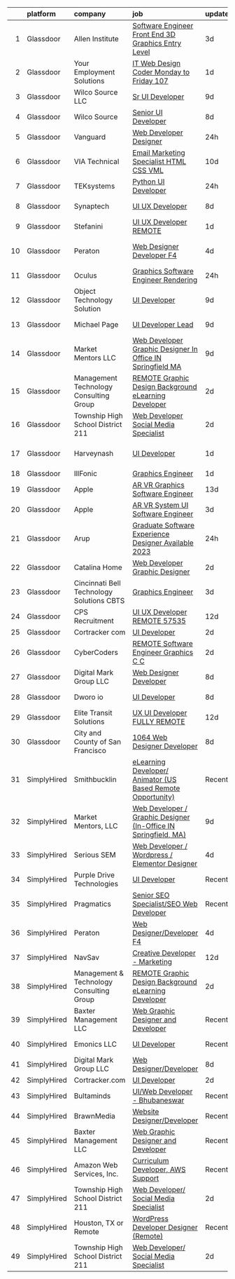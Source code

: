 

|    | platform    | company                                    | job                                                                                                                                                                                                                                                                                                                                                                                                                                                                                                                                                                                                                                                                                                                                                                                                                                                                                                                                                                                                                                                                                                                                                                                                                                                                                                                                                                                                                                                                        | update_time   | location                     |
|---:|:------------|:-------------------------------------------|:---------------------------------------------------------------------------------------------------------------------------------------------------------------------------------------------------------------------------------------------------------------------------------------------------------------------------------------------------------------------------------------------------------------------------------------------------------------------------------------------------------------------------------------------------------------------------------------------------------------------------------------------------------------------------------------------------------------------------------------------------------------------------------------------------------------------------------------------------------------------------------------------------------------------------------------------------------------------------------------------------------------------------------------------------------------------------------------------------------------------------------------------------------------------------------------------------------------------------------------------------------------------------------------------------------------------------------------------------------------------------------------------------------------------------------------------------------------------------|:--------------|:-----------------------------|
|  1 | Glassdoor   | Allen Institute                            | [Software Engineer Front End   3D Graphics  Entry Level](https://www.glassdoor.com/partner/jobListing.htm?pos=129&ao=1136043&s=58&guid=000001832b57c5aebde3f701cd1cdb39&src=GD_JOB_AD&t=SR&vt=w&ea=1&cs=1_a93e772e&cb=1662879516405&jobListingId=1008124239711&jrtk=3-0-1gcllfhemih4p801-1gcllfhf5gagr800-569bdf05e16fe674-)                                                                                                                                                                                                                                                                                                                                                                                                                                                                                                                                                                                                                                                                                                                                                                                                                                                                                                                                                                                                                                                                                                                                               | 3d            | Seattle, WA                  |
|  2 | Glassdoor   | Your Employment Solutions                  | [IT Web Design Coder   Monday to Friday   107 ](https://www.glassdoor.com/partner/jobListing.htm?pos=115&ao=1110586&s=58&guid=000001832b57c5aebde3f701cd1cdb39&src=GD_JOB_AD&t=SR&vt=w&ea=1&cs=1_edfc093c&cb=1662879516404&jobListingId=1008129832807&cpc=F41FEAB56D215062&jrtk=3-0-1gcllfhemih4p801-1gcllfhf5gagr800-2c9f59b0f4c277d0--6NYlbfkN0BoX6wpDdJTHeYlimlJm_P1-jbwQr-0B8vfz-ygzljkeGzGbXyjUuiWXLc_5d8-cOPG8TVIKlYBr_2im9kAv8sjZambDVdFbgvfgdvgEiH0xCdnpWeZdbmerImX81Q70XaQRLfItT7xnaEjZ7DjLgF7MEFN_TazJHtm_c3lM__LXVixK_R49ltfx1VHpfffsY4skHBXOM62sUhu2w6dse1bO-AaWxcyMD5V1MIeAemVlWwyJNQ_elFA5hPXXJBTgOEzpWBoEeID7ijGxj7WW03iO_xU43UudetQe9qXNFYZ450JzNmzLGZr8uC77M6ftP9ParLmUen9UL_qVZNf-l58GXLqGV20xRNU_maZLjzJ46ZxB-31MsOp9beMVk8MT6LnikeTFp-gRlsqkTZ67MVklCG4hGE0F4pd4qN5ckdNO-_28RUmgwHo-QT6tOeXASaD1bC30ACC7AfiaFsjuYH2ZM2Oz2SVQtMSP-Y_0m1V0OaJrrpY7zrPT0qB01Rtk8RDs7jUoy7C-w%3D%3D)                                                                                                                                                                                                                                                                                                                                                                                                                                                                                                                                                                       | 1d            | Lehi, UT                     |
|  3 | Glassdoor   | Wilco Source  LLC                          | [Sr UI Developer](https://www.glassdoor.com/partner/jobListing.htm?pos=123&ao=1136043&s=58&guid=000001832b57c5aebde3f701cd1cdb39&src=GD_JOB_AD&t=SR&vt=w&ea=1&cs=1_edd91c03&cb=1662879516405&jobListingId=1008110499500&jrtk=3-0-1gcllfhemih4p801-1gcllfhf5gagr800-802fa49ffd51ecc9-)                                                                                                                                                                                                                                                                                                                                                                                                                                                                                                                                                                                                                                                                                                                                                                                                                                                                                                                                                                                                                                                                                                                                                                                      | 9d            | Newark, CA                   |
|  4 | Glassdoor   | Wilco Source                               | [Senior UI Developer](https://www.glassdoor.com/partner/jobListing.htm?pos=128&ao=1136043&s=58&guid=000001832b57c5aebde3f701cd1cdb39&src=GD_JOB_AD&t=SR&vt=w&ea=1&cs=1_64a967f1&cb=1662879516405&jobListingId=1008114020566&jrtk=3-0-1gcllfhemih4p801-1gcllfhf5gagr800-c70407e1cd8c0a1b-)                                                                                                                                                                                                                                                                                                                                                                                                                                                                                                                                                                                                                                                                                                                                                                                                                                                                                                                                                                                                                                                                                                                                                                                  | 8d            | Newark, CA                   |
|  5 | Glassdoor   | Vanguard                                   | [Web Developer Designer](https://www.glassdoor.com/partner/jobListing.htm?pos=105&ao=1110586&s=58&guid=000001832b57c5aebde3f701cd1cdb39&src=GD_JOB_AD&t=SR&vt=w&cs=1_4b93df96&cb=1662879516403&jobListingId=1008130738329&cpc=E521981D00147CE2&jrtk=3-0-1gcllfhemih4p801-1gcllfhf5gagr800-8f7885d589a4cda5--6NYlbfkN0BWQs_M7ZA8XLbIFWVw-PYcVVEPryqVLyWhKaEKPskHy2YkbHyHJDwB5vIJ0eSmX6bVJVfbGcsdJGyr5o5S5OnXYXJWXZNmtBOxYNrDGEVO1O9EpaQDa3kCWxUxd1e8enNO3rCqJXVcGHaTnsCGx5vc-lflJ8tUwqdkctmWWsMYtc9tjtWiECjoCq7wVjpJfZgNeOray8GI3vEDZDnyoXvwqZEjZIrCjH35bHf2eOm1x24mTru7joK8Cukq60dfcgISaTUhrKyVp_pobb7lgqbnt8BYNmIGb2EBj8KjIiy5T1CdGOdflIbgYf47J7Pbh9_56MmnEQwK4Ax7S9PIq1Ib9KfUMyzbBMWoodX28HFaR5Wnm11AI3tcN5L3Bf-6CgtZq55wokptXsJv2KhDu5LDdqmsm9SypETGY0gGyx2WFpG3mya8Xe--whgGocBJFlYlghI5S422CH1TGXyrmIukQA8BInHUxfnuorjlDKLW2mxnj_dWzr_1d13C13eevSj1X9ZcLJeOkzybco0kStYbjYGu7O0iSA_aJgGfltadV2v7zSt9ccQZsYlH25QELeuJ888Oi7LNAudLhnxJ6eqT83TN-9_MBJx630f9T6I2M4_oUhNZhwuJKzK5J2Ol1sdaHAjs6bTj2SYREInUTmknLxr2_UySQySSwfuFrUq7cKhyrm1GZda1pSqG1-v7S4xJaKyIpOOGAA-W1o5deu_uSl1uK0Z2uc0Rbmr0e1d8VVBpe1nD80yEdfRUMpbUMvXNXWjX6_6VHmCZNJAxC_cladMQIseHyu1IAGAp_ndBzKkHaMzqRiF3qE7idWwDwde4Phkw5qW69UBn0J_g-9jKc6YatnFhJ53l7c2ZeCN8yZk0ZvJmMdTQJiryttCkyhPAMQV1JaVjpE5CyKbJN2cujGntbclhBOZ15NFAf7MDPi7wCi4ac0dZMsMulD_7TedSltBxSc8e5onJ83lgLeWLgFJULeOE03-unZnrWxdKVEg3G5trc0yRZRpB4EdMvDZTXFp5Iz0K-dQs2Ek3KHSGmA5HRqOTuwO7-CbpeUzdk_gZ0cyRC7VfqTGXffu5ZNg23Y_KQGOvQw%3D%3D)   | 24h           | Malvern, PA                  |
|  6 | Glassdoor   | VIA Technical                              | [Email Marketing Specialist  HTML  CSS  VML ](https://www.glassdoor.com/partner/jobListing.htm?pos=104&ao=1110586&s=58&guid=000001832b57c5aebde3f701cd1cdb39&src=GD_JOB_AD&t=SR&vt=w&ea=1&cs=1_753a059f&cb=1662879516403&jobListingId=1008106177694&cpc=5AD91290C07BA34D&jrtk=3-0-1gcllfhemih4p801-1gcllfhf5gagr800-a7b269db53e92351--6NYlbfkN0DiMOjtWe4T5v3kAjl8_2bayrJS56UUlntEwXslP8cANY48OY_wSkTvA2xp4BkUxfc-0SJDK8YWz_8RiUcQc6IgiXLzEtdd8hHZ9AGkF3JwasucB1Ts6R5QsAtXRi9zIUpT_HqQbx0QAi6DTNV_7ddAE4nZK7aZ6_cbJfFtruoXrhFPG3p_NjQINC6_wlzgxXI6OlfDt35BjxaBCmzLUKBl8G4_ZHsjgDIr7amqkg28MRwP7ldfnCSvhXy7EGu7Om9l88oetQqYS_UYZ0fDs2qk_QLxc4cHH6LRHj54Vy3AxUcHoIfqE0DOEben7cm5HuIdespjWfPAweMki-FDizybpNQ-rOsAvefQA37m4TXRj26vaRrfDQROUsYmmwYWjH0TDsONiDkVo0_t16gHKZeCqqS3kTjHfHfBhWqHIoov6MOtJRhRx9-JHmDwm3pGPXOTrgj0j1lQA7GFpSu-CS_1d_whw6XxViPCbRAQfODH4TERD7usTY6pSuoLzcrCkfEoMs5I7ufrEBHfmPGEpUOR1YabzURshMWOwPCQOYRUgw%3D%3D)                                                                                                                                                                                                                                                                                                                                                                                                                                                                                                                                         | 10d           | San Diego, CA                |
|  7 | Glassdoor   | TEKsystems                                 | [Python UI Developer](https://www.glassdoor.com/partner/jobListing.htm?pos=110&ao=1110586&s=58&guid=000001832b57c5aebde3f701cd1cdb39&src=GD_JOB_AD&t=SR&vt=w&cs=1_df3529a1&cb=1662879516403&jobListingId=1008130784306&cpc=4F748F1840550ABC&jrtk=3-0-1gcllfhemih4p801-1gcllfhf5gagr800-a57b41b6872a4eab--6NYlbfkN0AuKz8EBO1xHDEL7V2YF9xF3dC_I9B9i-Zw2Jh8clPMK3KTieKealHQySFBD4L6FvN_KhTYz0S6g0QNmCb7ePglB6J3kTOx8zTR55OBAfN2B7H0smSfk4uHDwhbK1IiQBYYJn-_kgSwWUITpJ09eVteVHB1c27Mf2vE28VBn4swmczPPBgukQD17UiNOpzAr4RMxHVbtjnxGf8MBIPQs-JiAvcZcXrtFgwNjoQPUDpqrn7x8-_nahFCFa96FbeF7BMrPr2KKXejqrEWHgy4i440axR59vcK2FwWw8KuJ-9XJkC_pnEoylRfhe71cEDw_UUt1Eo4_zE_KAdMDdgS8DD5c8NpSC4Z5UYK5NHHCOz5UrwS3sJvAMGVh4iUynt6u0wCOQyP58kLQ7rPXrMnAHpIakmUWJ915xk0ZxZnr1JJ3G2RrC8kDEm7zJtoW9WcIv2TaoCQlDaer1GD-75a4NiKmzqXcmqFj19ci-7N7TpK1kEwiHOp_rlC7WrzRK3nsfgDz7bhQK-6nzSZaHLBklWIpDuHsZs95UvndROSL1S4HJXMZqsnXFmWgZwafm538O1Rr3g_aMTNhQ0X5hVC2cfMeTznARFwpkybiFmUMY6F1TxJndwDWQIqK0z-Pn6_9WIvRe07GL5qhLyZtLWfUwLR5B89jMU6rnCVVs-eArnmyLhy9RRq4o_QHDVrTRynMXpEmjS1gwamQisaMd4Uioqm2Qcj-j9Zl5IW5e8g3XlTL6bv0fhwuj7O-7zxEi-nXx3G7CqgY1FU5mGzJw-RLmALvpjtZ9MZ6C9UZOidlD8g313WxUq08ugCJIjTGKwF63NcIGr0Oweb5A6IHSDcml2Qh2nEifhmfmTYfd0F-r8lEypZUCBprxcJnAen2BUdZ9CuaS-fcDnbc9PgQFAVAfHh3FHb50cp3MB4t1HEWTz96Obtb0Q3aLP_)                                                                                                                                                                  | 24h           | New York, NY                 |
|  8 | Glassdoor   | Synaptech                                  | [UI UX Developer](https://www.glassdoor.com/partner/jobListing.htm?pos=130&ao=1136043&s=58&guid=000001832b57c5aebde3f701cd1cdb39&src=GD_JOB_AD&t=SR&vt=w&cs=1_88780a59&cb=1662879516405&jobListingId=1008114786599&jrtk=3-0-1gcllfhemih4p801-1gcllfhf5gagr800-4ab4377f64d3bfaf-)                                                                                                                                                                                                                                                                                                                                                                                                                                                                                                                                                                                                                                                                                                                                                                                                                                                                                                                                                                                                                                                                                                                                                                                           | 8d            | Colorado Springs, CO         |
|  9 | Glassdoor   | Stefanini                                  | [UI UX Developer REMOTE](https://www.glassdoor.com/partner/jobListing.htm?pos=120&ao=1136043&s=58&guid=000001832b57c5aebde3f701cd1cdb39&src=GD_JOB_AD&t=SR&vt=w&ea=1&cs=1_c82cd1f9&cb=1662879516405&jobListingId=1008129156677&jrtk=3-0-1gcllfhemih4p801-1gcllfhf5gagr800-684a718b478c0048-)                                                                                                                                                                                                                                                                                                                                                                                                                                                                                                                                                                                                                                                                                                                                                                                                                                                                                                                                                                                                                                                                                                                                                                               | 1d            | Remote                       |
| 10 | Glassdoor   | Peraton                                    | [Web Designer Developer F4](https://www.glassdoor.com/partner/jobListing.htm?pos=126&ao=1136043&s=58&guid=000001832b57c5aebde3f701cd1cdb39&src=GD_JOB_AD&t=SR&vt=w&cs=1_1fac8363&cb=1662879516405&jobListingId=1008120923363&jrtk=3-0-1gcllfhemih4p801-1gcllfhf5gagr800-d5bd3d771386e28f-)                                                                                                                                                                                                                                                                                                                                                                                                                                                                                                                                                                                                                                                                                                                                                                                                                                                                                                                                                                                                                                                                                                                                                                                 | 4d            | Stennis Space Center, MS     |
| 11 | Glassdoor   | Oculus                                     | [Graphics Software Engineer   Rendering](https://www.glassdoor.com/partner/jobListing.htm?pos=106&ao=1110586&s=58&guid=000001832b57c5aebde3f701cd1cdb39&src=GD_JOB_AD&t=SR&vt=w&cs=1_1f99737b&cb=1662879516403&jobListingId=1008130556276&cpc=DE56C24FF6DEC286&jrtk=3-0-1gcllfhemih4p801-1gcllfhf5gagr800-9befe75e98588d1e--6NYlbfkN0DYl4UJW4r1Vl7FEn6T9F-rD9lpC-0oMJVSiWjK_MGUd8e8cHXcpv6KPyjLHZEfqkUa2Jc6cPcSL1BCKYWS171d62RiGZbeLKZ_DxhcRnvk2Rg9OX38eacw6htRBQ7tIxYbvX-ap0AzuQerzpFKJEw4oirGE1wkCndIDjT3tjXH8WFgEcWdZnfl4ZLxDMEb-mwUYhDDocqJ_RhAgj7g1lAWs4bd5A0NmDUiRmzhiRA8FlUErbbi2E7SgcyxMH67bVdXFTL__Bjyg_083o8BThKTlOuJwYCPoLnTXRhFCoiTOYxCwUg2NiHOMlDKthuxjjAVVrDv6vmFe18u6l0E5x8wku3X4EC5f7jD9JPLzVhB4eXP5m9mRUxE9vOdiv907Q9KgNgC5iwzrPOr06Ak9NdYbVDODegNdBZqmcX75436hriXjqOfNxNQh3BO-M_iiChgmeGj5koro9xs-jSlaoPOwwEhhoKJCB5rOR6tcr4ZZOwIrlXx25WGNiWHAggeb5mKfbH5uCU5ceBRG1wlr1e4wZYOGPvI15hC4fGWRTVQXRsiOiqNdOTRrttUVtNfL3b-AtyLdeY7hqvhu-OrcahLbHKOtIMXEXQXMaRi98apsrg57uuJErutV1z_IQDlAvedfDQrpQaQSCBXBgeJFwBpUAMdHJ1xlaagKZDQ6vUjcGQbiCoaKqdsC_yNpKvb23xtiLkG5jdcCYhB0RX4w0HnujWz5N9HVf7uBYW3fT56BXaBYJIJT2tTVzN6zP8Aan1ADDNbQdET6NEhrXP1FVu_z3tVMutSBd3OWmf3zeiAQpX0oD2XNF5PB4XSYzDneoQXzKk5ERjZqM_KjaTYgPd0hlD8b_FkY26iW5kHKUDRjUX5jies4gb5sEnQOkpMu50vYfDNzJxnM-QefY3uF_Mb_60_g58nO7x9R3rHF3vH5uJmhakfsb9on9biqXFrYpnY5ATluVToBamtebKzNbKR9-9Q8I1XWUK0fVG_KkKzswuHDuLaPKxaugYzd2ERtGspeazCs8UGbScFvRQt8VvJnBK-eXkRx5pG6oT4qfyKt2uNBY7bH6r6PqpTLIj1nkU%3D) | 24h           | Remote                       |
| 12 | Glassdoor   | Object Technology Solution                 | [UI Developer](https://www.glassdoor.com/partner/jobListing.htm?pos=122&ao=1136043&s=58&guid=000001832b57c5aebde3f701cd1cdb39&src=GD_JOB_AD&t=SR&vt=w&cs=1_6c5614dc&cb=1662879516405&jobListingId=1008112764613&jrtk=3-0-1gcllfhemih4p801-1gcllfhf5gagr800-dd204f09d5632003-)                                                                                                                                                                                                                                                                                                                                                                                                                                                                                                                                                                                                                                                                                                                                                                                                                                                                                                                                                                                                                                                                                                                                                                                              | 9d            | Remote                       |
| 13 | Glassdoor   | Michael Page                               | [UI Developer Lead](https://www.glassdoor.com/partner/jobListing.htm?pos=114&ao=1110586&s=58&guid=000001832b57c5aebde3f701cd1cdb39&src=GD_JOB_AD&t=SR&vt=w&cs=1_5145000d&cb=1662879516404&jobListingId=1008109279657&cpc=654405A9B1E0A9F5&jrtk=3-0-1gcllfhemih4p801-1gcllfhf5gagr800-5f2f3b0b5bf98ab6--6NYlbfkN0BR3ykMnr3Vw97HK5IC0i9Uo32NXohanwqRY-CI8z69bl4xOa6Yve6w6NlWd53uNOcGYslbO7Qa9GiaDSDYRLgOq_4KuxWOMyEl6iTP4qT0-9U6Dveahk0W72vhDhEzAzGkxnsTtYyW75p0kBDnFM3gCLbyHC_iHlpOqf7tjfDnzR8d1E0krcrJa7ND5MrQBO-rYLY5J25vgMBQ-EfbbJjDWFSnzLIzj-2xo1eo_0UnQJlONZlfjvJYecNIMLGZ1kuh-8fVKLl7puIdSi5ThzIY_r-mf1-IMdh9UFwIhwbD7KDJQ_ixfmmAxEcARUOZnfurlzAUmoElAWE2cYTcXLdpMSmPzgdQkJ4KB6vfJHFl226a_W-zTCFBBHhQ6EE86B4DJkwFxhMFD9bAuNULT1ewcs0sz-AryOxhmLs8NK_C47-8-XCLjpm0eBWflSC0nswbhVsg7hPAnFELAQByOA21hP4x0Z6nOWVf5Vy4x7wqX2Lex6gWqLSX0EfEgrhm361WqiYo3c5h7KGuoKB4J8eVuuHqGoFT_UFlBopLg_LUcDU4S4IqvasB8gUCNW93VNMOXuh_D3TPt1S46g5Dr73HCKpn-xmWFd4P_J6XpTh5dJ7ZnNEylTXqYA1RDwwcd4etpZ0cjC9UfurwHjuttvl3vruGVrCKmD_U8cKH2UWiXg94E5qF0qu36Kmazv2zD88CkLkNNqu1ltg5Zem-KfvGblIgBeKV2OCSC2i6JYb9LH4jzEEaUI8fd5o7zkFLFVBOFrPQzD7W31mORQ9cy_7q7FIHNt1aRnGpmMBy05fRSGW8LvFkYMQLrDJOZa3GkwwH8dcsgHccZfIfzY1PB8lony_51wpjvmK3rR1hf0MSb8TxOU0Lr4BekC_xTekyAId6gELgNUnK1SOlFBL2oUOZEfG271t6EfHesv5e4l67pJk-iWzPZBC8xNA-LvJX7oslCKQfkuUQBfVqbAgaz4P3avqwjq_Qb-nxKsSzGoipDAyxltquEjgb)                                                                                                    | 9d            | New York, NY                 |
| 14 | Glassdoor   | Market Mentors  LLC                        | [Web Developer   Graphic Designer  In Office IN Springfield  MA ](https://www.glassdoor.com/partner/jobListing.htm?pos=101&ao=1110586&s=58&guid=000001832b57c5aebde3f701cd1cdb39&src=GD_JOB_AD&t=SR&vt=w&ea=1&cs=1_a201258d&cb=1662879516402&jobListingId=1008111288282&cpc=21B3A9F41BC607C4&jrtk=3-0-1gcllfhemih4p801-1gcllfhf5gagr800-a69e8f9edaa7370c--6NYlbfkN0DrgQq5ECBajiuqohNCSf6c7_2Cek-sBUhiO2bmmkiCIcpzLyXLzEAo_itrRzeSh_cWpy7BT4bN57ryTfdnWo0gWGaocdBLo3L4E08-ygdD9TDyaXhHptLZmoAT3Vg8wSELq80bb9aRGRnwRMKNLwkwVsvZnKz3KHQP4Mix_zEqQZUuuLUoMaIf60fEZYRLl5EJjc9N5tCd8keUbXTW8vQm9Ss_RHBnTJfQrlaGz_V7fQu0W2ejvpvCB-osu66Or6Rx20pDpZcbNRt1VH_cEfJTsi2DwrcnITcWOrSy6g4oFj1kNa1OswkCYF0uqLAu0QVMvk8NRwLl8ofyW1J78R5Rm9og-XeIuahtTDvwJSSwcTb1x1SnSlEEWj51k5Cnjzvi-oFFNipUn2DVwW4tQCqpBcM-Uvb2jXoqHmVvRUY0Izm1W1Qpi77pKpFvbwZqQeSV0w9cRCrB_7FktjWympLcyL_XIy20cDnlUjAEtehqrOmLMzV02qownJjX6tjm8K4J1H8XiYUuBoqLaDY1PTB_HkHVhAjRfjWRjUtuNTit1myVE-xspm7B)                                                                                                                                                                                                                                                                                                                                                                                                                                                                                                                 | 9d            | Hartford, CT                 |
| 15 | Glassdoor   | Management   Technology Consulting Group   | [REMOTE Graphic Design Background eLearning Developer](https://www.glassdoor.com/partner/jobListing.htm?pos=116&ao=1136043&s=58&guid=000001832b57c5aebde3f701cd1cdb39&src=GD_JOB_AD&t=SR&vt=w&ea=1&cs=1_6746e9be&cb=1662879516404&jobListingId=1008126666360&jrtk=3-0-1gcllfhemih4p801-1gcllfhf5gagr800-006e980c5a3891ed-)                                                                                                                                                                                                                                                                                                                                                                                                                                                                                                                                                                                                                                                                                                                                                                                                                                                                                                                                                                                                                                                                                                                                                 | 2d            | Greenville, SC               |
| 16 | Glassdoor   | Township High School District 211          | [Web Developer  Social Media Specialist](https://www.glassdoor.com/partner/jobListing.htm?pos=107&ao=1110586&s=58&guid=000001832b57c5aebde3f701cd1cdb39&src=GD_JOB_AD&t=SR&vt=w&ea=1&cs=1_c4e8f4b1&cb=1662879516403&jobListingId=1008126791574&cpc=6193B0C32834B022&jrtk=3-0-1gcllfhemih4p801-1gcllfhf5gagr800-31c2bc176e2bcbab--6NYlbfkN0BvRTtPYviBXXga901bZda-x9dVbr3mkLrPNoe7KgsTz68QsHh34GSM90vVwyTaEndtYI0pe953W1rkkBGAbyuAKY_ZszoiwJmg3JbfF4AW655q9sZlWK9uJIjd_GGvixM2nNpmP1A7p0parvgProH3THElPIkKORt04eYR36BtKMpoYfce3ruR8jCKH9pgsHq7VTZvWxAiR-6npzcuRfvs7gO0RQ1FSlEg_M2RRnKWOt2CyhAOH56sKkhnY3bl5VXsS9fKdyu70QjDfcpSRknBVSB4SGAj8mzDM0I0IqWgok63BlxpueezEF4iVZZCA6Mi1LOLv5Xm0VrAwtUQLCc53rQyhpJ4H89magF6oNXoK0hUGDDKqYi0nQz0saVp__xyS1AL6cHECmxHp7BkySpjKOaroTbeicaEq4ZcL9Jw9VSOOKg-ZjLPvNY0fO7yWf7R-tYQkVU4ZirYOPbuwreqeivM8_nwHzTaLe0psda8JXliu1PPNe-GLJ-cIbrAo1di1nd6KH2hYZ4FChSbjEwB)                                                                                                                                                                                                                                                                                                                                                                                                                                                                                                                                                                          | 2d            | Palatine, IL                 |
| 17 | Glassdoor   | Harveynash                                 | [UI Developer](https://www.glassdoor.com/partner/jobListing.htm?pos=117&ao=1136043&s=58&guid=000001832b57c5aebde3f701cd1cdb39&src=GD_JOB_AD&t=SR&vt=w&ea=1&cs=1_958e09c4&cb=1662879516404&jobListingId=1008129994192&jrtk=3-0-1gcllfhemih4p801-1gcllfhf5gagr800-dfd3dd8304d4b71b-)                                                                                                                                                                                                                                                                                                                                                                                                                                                                                                                                                                                                                                                                                                                                                                                                                                                                                                                                                                                                                                                                                                                                                                                         | 1d            | San Francisco, CA            |
| 18 | Glassdoor   | IllFonic                                   | [Graphics Engineer](https://www.glassdoor.com/partner/jobListing.htm?pos=127&ao=1136043&s=58&guid=000001832b57c5aebde3f701cd1cdb39&src=GD_JOB_AD&t=SR&vt=w&ea=1&cs=1_93d44bc4&cb=1662879516405&jobListingId=1008129767488&jrtk=3-0-1gcllfhemih4p801-1gcllfhf5gagr800-e83633c3772bd0fa-)                                                                                                                                                                                                                                                                                                                                                                                                                                                                                                                                                                                                                                                                                                                                                                                                                                                                                                                                                                                                                                                                                                                                                                                    | 1d            | Remote                       |
| 19 | Glassdoor   | Apple                                      | [AR VR Graphics Software Engineer](https://www.glassdoor.com/partner/jobListing.htm?pos=108&ao=1110586&s=58&guid=000001832b57c5aebde3f701cd1cdb39&src=GD_JOB_AD&t=SR&vt=w&cs=1_e02b465c&cb=1662879516403&jobListingId=1008098776181&cpc=F4EED0218A761C36&jrtk=3-0-1gcllfhemih4p801-1gcllfhf5gagr800-9d0fe7903ee514c7--6NYlbfkN0BvKrLyj5gPmtZO9T8euul8TCxuuKNOtzRJOomxnwSEodTz2Bc-sPZl1dBMH13w-jNyHP0Om-VrHe3-IIJ1BQ7Wd1MMnjsJnjayyk_knJ5FNSt9KNU49nn3QjFo0jeMEWDGQ_UiWDbZGaqymDD-Sh3TvXRaf3wYxYRyXDd7d6LbuH74xxQA-y3ryHUcJitIq3GpguVELZflu9XHXBpnqWx1nBCMLLviW5oQiFtvzMrLiZLalHKvG7VRtjgPG7b-heYOGzab0LRa7ydCgd6ob38TEM2gW1CuZUY2myF3-v92pZZkjpq1sQ_jYO-3BsuWBN4OTPU0WrwiBf0PXVTnCEcxLCuBjMKP8RmptWGBBeKsTEgsFfz_D6E1FvnSw5EGIkb9WhwN0T6vJI31yFz7h1F0vvVHGh8v6IR_24qySdh2vEb9a9RVBOGVS0g3PyGizZCI7kyeZDHQaQMCF_gG9x96WpbjGb3uA0kQjZY3aOsuO9svvbY3R-XwP_1xWeP48yM4U2GwZbd8CEFU35oBHlPKHBCgAEawvtqCok4xlyLxJIb80yyXpDwmgUQkRcDu5W6-TYCxoXJKv7VWXrvpQVhna7gRrV8vI43XcxcI8gNBi8Xb2Iw1-CE2IYgszE2DPZ9ubWK16fZ4USMYPtopFYxmhMhZTPOX1-9jAqp8mD74YhatTWCgkjLoNPp862LdvNHYEc9R451vAhil0DbVuf8Cx6HVmAwe9xXDvwV0TG0JOODes4Cs5aAhYENlHi6a-flvAoP_UFIlzeu5MEJdJsu992R4z83p1Ek-5xOi_JjdHsvwYcS3boqH6ulFKHWegtoOFmdk2AprCGzPvG830yoZTbZEN6pTTvU2NM6SMyBkLLWYQ7IKXLzXtUXrZ4hJuJnddumXQsU9myvL5pu5e94KzErAYXHQ3aI0X6g8h6PuVSZuDjmAbNbuYnekp6sI2hRiVxXwCX5btMoqoggH9IfI1d5ftnrjcTQ%3D)                                                                                                       | 13d           | Seattle, WA                  |
| 20 | Glassdoor   | Apple                                      | [AR VR System UI Software Engineer](https://www.glassdoor.com/partner/jobListing.htm?pos=113&ao=1110586&s=58&guid=000001832b57c5aebde3f701cd1cdb39&src=GD_JOB_AD&t=SR&vt=w&cs=1_cbb11bcb&cb=1662879516404&jobListingId=1008124638394&cpc=2CAED5C921A5F994&jrtk=3-0-1gcllfhemih4p801-1gcllfhf5gagr800-12f661aa24ee2a14--6NYlbfkN0BvKrLyj5gPmtZO9T8euul8TCxuuKNOtzRJOomxnwSEodTz2Bc-sPZlbtkML8D-m4q52Oz3-FC7lQE11tnd2_-6gdmH8uuDyZTag-t6fY9tprWAO2M1GdZnyO6Yhaa5UbsO7UP09xlx6YKetcD2TGocevOC7Ri1hd02D6N7vLESJrZTn-5vB-k9wTVSPvAh1LxJrTL5-3xsj8FPCLFhVyfvtclJ0L70_GYhuIhx7ii1SU7Rb91_uVMWTsr_-u5YzFJA00_9he1ULy1nEAg-oqFkXxhkpeXfF4Np3cGAV5SleEbX8okxzE3oQoM23M2ywvjCBVSw62bW8q5v8ONwIsCpNUjRpm1rBNgPx0UoVQlAuhEI3odQMnUsV9oprjtlEMmiGXhnIP0LjHDWZ2mQc-XJgwAzrBoZynrtuV0OOXuuIBhxST0LqKVDx3AkR6rERCP1BguBN4VtC2KuskoRHNu-SkVLa3h-hVzyK2IpMHiRxGs8ArAdaqNHyMCLByrToQZygvWrdd5WckQh1Vid1w9RpeJYqXrHSXsZVk5OAZeL4u1tSqQLEudYNaVqcvKjcn0zrd0UTr5ykx-GcEOwyFs-wPEZvNrzY0XRnNohtaKK2f38YD4OIyeutaoJWqUgTUZmCDQqK5GtES1wCm-SbVme8L_qKIbVWKDVI2wNI6uy9WbjxzktoRSO7T8go1s3RvyRO9FFHcsKX4OOzowHrRiwe48q8d5NDLfbmHH7Rd9FIEnMCO78o1iw2az1NHZ0Bxc3CrlGYrfryiGr9GVs_AMqaC49V60ZLakooOKlGEx-w80wzZJm4C4p9SLzFrhmUfhj79UKm4ct_ZSGGzr1GrLLvjB18Z0Bm5F__xn-OGL2UfrbevFw1MBXDqluFIMxHu4uxB4fzoGocTx5xxKFXWW2jKgSudXuVgQyeJ1Jm8VksGtWAiaS5swqIuiXMwycecAJNfJSmrBigBJlVo45bI7l)                                                                                                                    | 3d            | Boulder, CO                  |
| 21 | Glassdoor   | Arup                                       | [Graduate Software Experience Designer  Available 2023 ](https://www.glassdoor.com/partner/jobListing.htm?pos=121&ao=1136043&s=58&guid=000001832b57c5aebde3f701cd1cdb39&src=GD_JOB_AD&t=SR&vt=w&cs=1_b3acd925&cb=1662879516405&jobListingId=1008130698276&jrtk=3-0-1gcllfhemih4p801-1gcllfhf5gagr800-bdf6091413355ea0-)                                                                                                                                                                                                                                                                                                                                                                                                                                                                                                                                                                                                                                                                                                                                                                                                                                                                                                                                                                                                                                                                                                                                                    | 24h           | New York, NY                 |
| 22 | Glassdoor   | Catalina Home                              | [Web Developer Graphic Designer](https://www.glassdoor.com/partner/jobListing.htm?pos=103&ao=1110586&s=58&guid=000001832b57c5aebde3f701cd1cdb39&src=GD_JOB_AD&t=SR&vt=w&ea=1&cs=1_24502960&cb=1662879516402&jobListingId=1008126744238&cpc=D69957E0862862E0&jrtk=3-0-1gcllfhemih4p801-1gcllfhf5gagr800-e853527e115b99b9--6NYlbfkN0C2jZJFrLxaPA0GelnsGYXGIqBCI4fxbylvGcZVymefRVHTge5Vuj8fmjk9WeL_qMAglPTVIaoVPsSBLS28IXChoGYeq-UQtzX_TJY9-6q5LtESYZh4jxehow0o9lDjnHX9wN9ZBMJcNgKm6f1s_0LhC4kjYiGbTFXChbRwEYeC-xWSKCL9BrSwtreZAJ8rYO7UBO3ATzqSbRxeEtNDEqpp-70rMpcGkzoFAgyHATDoXdnFvexVmN4bY2lvtqi1BUBPba9-0TbVkJpYwhswtqjbaV7KeFBu8OxVOGUc0EPLY1G8E_sjYQ3MwOZghRevFO7oQyou4XgMHfZM_kKf-wOR5jTXmP3rHSRGx5YRJt9YGwJ5QBU_mqMfU_glNWnQuZ7kNryA1KVKP7pOu0jVIC_lH0dtdIT6SM-omfIIaG4LNleq-j2Zq3tpVWZJdp25xHE_5A1kEIMaNwpyubRQwNNaAIH6qal_a8BOHyv_qSuT0GHH3R4o8Jf3Zd61CBaJvDE%3D)                                                                                                                                                                                                                                                                                                                                                                                                                                                                                                                                                                                                    | 2d            | United States                |
| 23 | Glassdoor   | Cincinnati Bell Technology Solutions  CBTS | [Graphics Engineer](https://www.glassdoor.com/partner/jobListing.htm?pos=112&ao=1110586&s=58&guid=000001832b57c5aebde3f701cd1cdb39&src=GD_JOB_AD&t=SR&vt=w&ea=1&cs=1_119c4e74&cb=1662879516404&jobListingId=1008123901066&cpc=FD1C1DA32C38CFA7&jrtk=3-0-1gcllfhemih4p801-1gcllfhf5gagr800-3181f19ff21e27a2--6NYlbfkN0Aic2FNJq_PpCkQ8C7f8kkQfiNvDILPGYFPhiImqsOhVE9kIE0Hm27a4PIqhs3A6nX9evFP_zLPLi_SltwsB5loGRXPPgbUAeDiFH6O_tU2vDH1woNpi_FecN2dSOmNQHVmPACsoT7ni3Z1zGEUgId9eWPt0J2wyvVctIb3laVjmbuGxAF7lMLWFSIqrPoyV_zYW8TKMFzN6dQ6yALXlKgY4R3jhf6Ol9ZW0dgG-qKSByQ8rZKfKny_GUx-chOP2-7Cv0KDszzbwDkOERbTnUPnPjBIStSMcuyNbeF1xfwLIQGychQzqzBEKt-cE8ayLVb98jG0uXVK2AjJ7yP2S_I5_-q8xfB2e3RXqPauOIbjr_pxWkNvHz-xgEBpsf3tZa75YEVTQ27o_1ocp2pARYvKtSJifhV-sho9jVZWvNlCa_elKm9TsIF2-3syCcz1FERr05DCq-VXc4ApiYQntNUY2xljELVIYQ1e8nSSopZXa6BSeVXtWhdyXeLWEIFu1AA%3D)                                                                                                                                                                                                                                                                                                                                                                                                                                                                                                                                                                                                                 | 3d            | Cincinnati, OH               |
| 24 | Glassdoor   | CPS Recruitment                            | [UI   UX Developer REMOTE   57535](https://www.glassdoor.com/partner/jobListing.htm?pos=109&ao=1110586&s=58&guid=000001832b57c5aebde3f701cd1cdb39&src=GD_JOB_AD&t=SR&vt=w&ea=1&cs=1_615c2f1a&cb=1662879516404&jobListingId=1008101570635&cpc=9DC6E4D8324653EE&jrtk=3-0-1gcllfhemih4p801-1gcllfhf5gagr800-01ffb576e5c5bd95--6NYlbfkN0DgoHcTH3ZibdXDbE1VvvRa3XowIWs6m5qI-FjqauRle3m8kONFkUSrxT8FSUKqy7UuSwcgAQ-qkHLdceLQEfzk02YlSVwTq4RVzanUacZZQP9LGelOizyao1UJ6tCCpK5S9yLDBGeAjhshIhXNcq5zna_AleGRj1LJWwOnxP5y8BaciaH6hT9ef-WmHimAgdV9ZqUsmqbQfCYjytu9naLhi95V6eDirr6ftrNmQAYoC06X75A-4trddzQh2uUEZI6GEST5BU6G27saF8TLXCb5WBMugyrv1D1G3zfOI-KCBC7M4YK_mNaUenswDzCZTMNFsnzFkh3ihS4aevMeogEPZ1PYxI7T1Tv-HupS_8rLfOJUiwDXrUMWILdaOXo83ZHHMySHEusFyd6ZQjB2hHttnFWX_Elcy7xTDxxxnOCuaYnD0vR7lhlfxC04cz33SPSKTNhQ3c1bSQVPKRVfkJXtht_DcYTKrbw%3D)                                                                                                                                                                                                                                                                                                                                                                                                                                                                                                                                                                                                                                  | 12d           | Syracuse, NY                 |
| 25 | Glassdoor   | Cortracker com                             | [UI Developer](https://www.glassdoor.com/partner/jobListing.htm?pos=119&ao=1136043&s=58&guid=000001832b57c5aebde3f701cd1cdb39&src=GD_JOB_AD&t=SR&vt=w&ea=1&cs=1_df52567f&cb=1662879516404&jobListingId=1008126826184&jrtk=3-0-1gcllfhemih4p801-1gcllfhf5gagr800-6b3e7ee71ccf0668-)                                                                                                                                                                                                                                                                                                                                                                                                                                                                                                                                                                                                                                                                                                                                                                                                                                                                                                                                                                                                                                                                                                                                                                                         | 2d            | Remote                       |
| 26 | Glassdoor   | CyberCoders                                | [REMOTE   Software Engineer   Graphics  C    C ](https://www.glassdoor.com/partner/jobListing.htm?pos=111&ao=1110586&s=58&guid=000001832b57c5aebde3f701cd1cdb39&src=GD_JOB_AD&t=SR&vt=w&ea=1&cs=1_a4c66dc5&cb=1662879516404&jobListingId=1008127129401&cpc=B076152010A3B66C&jrtk=3-0-1gcllfhemih4p801-1gcllfhf5gagr800-41c2cce148b75fab--6NYlbfkN0CpFJQzrgRR8WqXWK1qKKEqALWJw739KlKqr2H-MSI4eoBlI4EFrmor2FYZMP3muM34qu0IycSRsdtvsREkfjZefCIs3091Ps4gkGBeCXjzpSa2pbl9YfV1B6sr0MM8JVvF01JMaiGnZUsCEGzrVwuZNWJNxJF6lNurlWHQk7nRSO7iDjrfgpDz2n1tHGClR_PjX4kg1j2SvsKy-OedS5oXnDGxax0jzBgQlfk4SuFLgM9zreJcPauG_HjbvornBwfI8nDgSYlLcd2pKb-jHX52zUa61XmGclByJvgxBgKOM-hxgxQxJIve8XsEGzxupXVcW2QePtOeB3EfmacTAG8HOuKT6i1buiR7Le9ti5IsN1WWMHffgQeZ5Cv4waj7glrs_eiRyVwBAp9fQb4lEzeklHfHSEl-cZyWUB5pKnQM9JjmVv8-of5yYdX-BF6q9GZydmlQ-MaQjaRLvfd2TlSoGYF9TNLFGbQWlevMAUraaQkPl36aTMN4cBmuIHIT79Jr63M1prfvKOgsUN8Bu6-w_rYoEjcarJrU4SgOMbnAzZzpLTW34kz6312jUM81JSxL0fG1nTnNd2-VWl0FLt-63rg8Z6Ms8MVqIenVCopVIdC6U1ADqSNntgLxJ_ZJkUlknrPPjfyLtJc_F2Jjw4lmcdFwXvRjV6B-4DApLtSyPXuNoSL6OezjWwCOJ3O-eUoNQYaelWJtBsY7milCH_rACEtfSlSCZwDtbjGpkzqjFu1KNu6nQPJGW4saER6nZCDXo2x_DFsdFVPNcdVuroV2I1JpenrOa4WIqRsw4TtJWpHUEooXJhdmc5D8bFORmZefVb0fLnUpJjMhEfxQ1pfIfggWOhW3bJhZUPSIGbz09X9orwC265S5Ju5TmLheZj1ZRjK9buKXoDvRWV0SwlIhBeczl68O4NjsL3suyVNKnd5iP7qrbEZRNgCMjtjfoBtstzSNETygOih-0MqhlYlGNZnGTN7YAX8TbHmBeV4L52PoUkGuv4KV)                                                                  | 2d            | Orlando, FL                  |
| 27 | Glassdoor   | Digital Mark Group LLC                     | [Web Designer Developer](https://www.glassdoor.com/partner/jobListing.htm?pos=102&ao=1110586&s=58&guid=000001832b57c5aebde3f701cd1cdb39&src=GD_JOB_AD&t=SR&vt=w&ea=1&cs=1_60188b8a&cb=1662879516402&jobListingId=1008114370558&cpc=965F231502A4159E&jrtk=3-0-1gcllfhemih4p801-1gcllfhf5gagr800-6828cf6de63f7dc1--6NYlbfkN0ANkou4taVk2XZZ848dRfo5kKh06_3FAnany_4ItHTq-u6JcicZqWFbHbAxD0ssval1uFKr5hjroKk-voQEJfLVfjOS1uxmnHK5o9zB5WB_W38-GmKH85zuUArPfKNnqi5EucZBCpaZUSBgLt-J-gcdNl8sDK17kpXmpyKs7WEpLczd0bRzTN8gOeg1b1Lqt5WJnoqrPUbV1_uJabGoFGzL3_sPF6PKIvr1EjZB4PkmL1GU1T5bzNOzW02jLJbD5V3Avn6o98b6oX_CXBJI9Qr_GcDzkdsCORjyl_bHqn6jG07na8Ob3PInd18WrBnu0jt2VjMVCpGRa-kGB0R9XQ6z31-UT7pOfQWsVojsZcnZzr0qV7oQlvUBt9-3TYymMP5Z49-ojMBG2dsObG8Wd9a_C0JexH8OxR0VJRIAbgI1Z__dtFnleqwcqQcGxR_Hf_x5nwD3UI_nB91QPjay-Jl-wi-JSLeMpSgaqPEjg8LdgIV1E7_tFce7o1gJxVmUIFk%3D)                                                                                                                                                                                                                                                                                                                                                                                                                                                                                                                                                                                                            | 8d            | Beaverton, OR                |
| 28 | Glassdoor   | Dworo io                                   | [UI Developer](https://www.glassdoor.com/partner/jobListing.htm?pos=118&ao=1136043&s=58&guid=000001832b57c5aebde3f701cd1cdb39&src=GD_JOB_AD&t=SR&vt=w&ea=1&cs=1_2c110f4d&cb=1662879516404&jobListingId=1008114664546&jrtk=3-0-1gcllfhemih4p801-1gcllfhf5gagr800-05639cd3f89ce954-)                                                                                                                                                                                                                                                                                                                                                                                                                                                                                                                                                                                                                                                                                                                                                                                                                                                                                                                                                                                                                                                                                                                                                                                         | 8d            | San Jose, CA                 |
| 29 | Glassdoor   | Elite Transit Solutions                    | [UX UI Developer FULLY REMOTE](https://www.glassdoor.com/partner/jobListing.htm?pos=124&ao=1136043&s=58&guid=000001832b57c5aebde3f701cd1cdb39&src=GD_JOB_AD&t=SR&vt=w&ea=1&cs=1_5cf66add&cb=1662879516405&jobListingId=1008102546103&jrtk=3-0-1gcllfhemih4p801-1gcllfhf5gagr800-a9d984ee3a6bc25b-)                                                                                                                                                                                                                                                                                                                                                                                                                                                                                                                                                                                                                                                                                                                                                                                                                                                                                                                                                                                                                                                                                                                                                                         | 12d           | Pittsburgh, PA               |
| 30 | Glassdoor   | City and County of San Francisco           | [1064   Web Designer   Developer](https://www.glassdoor.com/partner/jobListing.htm?pos=125&ao=1136043&s=58&guid=000001832b57c5aebde3f701cd1cdb39&src=GD_JOB_AD&t=SR&vt=w&cs=1_76431f7f&cb=1662879516405&jobListingId=1008115173004&jrtk=3-0-1gcllfhemih4p801-1gcllfhf5gagr800-74e7778822469909-)                                                                                                                                                                                                                                                                                                                                                                                                                                                                                                                                                                                                                                                                                                                                                                                                                                                                                                                                                                                                                                                                                                                                                                           | 8d            | San Francisco, CA            |
| 31 | SimplyHired | Smithbucklin                               | [eLearning Developer/ Animator (US Based Remote Opportunity)](https://www.simplyhired.com/job/o0wXkuWE5GmspCcePui9IkAEPg1-7AWcdL2hMWar8TyjH9xKOYroQQ?q=graphic+developer)                                                                                                                                                                                                                                                                                                                                                                                                                                                                                                                                                                                                                                                                                                                                                                                                                                                                                                                                                                                                                                                                                                                                                                                                                                                                                                  | Recently      | Old Lyme, CT                 |
| 32 | SimplyHired | Market Mentors, LLC                        | [Web Developer / Graphic Designer (In-Office IN Springfield, MA)](https://www.simplyhired.com/job/AAmzSRc2gvhCwsUkgB1M2F2YeaLLepAmGf4YDI6M9RGjKvKat4p4Rw?q=graphic+developer)                                                                                                                                                                                                                                                                                                                                                                                                                                                                                                                                                                                                                                                                                                                                                                                                                                                                                                                                                                                                                                                                                                                                                                                                                                                                                              | 9d            | Hartford, CT                 |
| 33 | SimplyHired | Serious SEM                                | [Web Developer / Wordpress / Elementor Designer](https://www.simplyhired.com/job/aCf_9_ugq9Xy9HyGkNLILKPG6qCWF7PUYz5r9eHDEN88XxCoYc1qPA?q=graphic+developer)                                                                                                                                                                                                                                                                                                                                                                                                                                                                                                                                                                                                                                                                                                                                                                                                                                                                                                                                                                                                                                                                                                                                                                                                                                                                                                               | 4d            | Remote                       |
| 34 | SimplyHired | Purple Drive Technologies                  | [UI Developer](https://www.simplyhired.com/job/u3dkqfSOUn_shBfZZle9eXSqVK3M-Mc3N0s3Mf4v6tN8wT_tigTwsg?q=graphic+developer)                                                                                                                                                                                                                                                                                                                                                                                                                                                                                                                                                                                                                                                                                                                                                                                                                                                                                                                                                                                                                                                                                                                                                                                                                                                                                                                                                 | Recently      | Texas City, TX               |
| 35 | SimplyHired | Pragmatics                                 | [Senior SEO Specialist/SEO Web Developer](https://www.simplyhired.com/job/YThmy1pqQZWCN6NpVm6jm_YsyMddiBHbrB2fuFAy04LBN_GxOXbL2A?q=graphic+developer)                                                                                                                                                                                                                                                                                                                                                                                                                                                                                                                                                                                                                                                                                                                                                                                                                                                                                                                                                                                                                                                                                                                                                                                                                                                                                                                      | Recently      | Washington, DC               |
| 36 | SimplyHired | Peraton                                    | [Web Designer/Developer F4](https://www.simplyhired.com/job/1QLi7KstwkJSPVXeJ37D_y3dNYhRM-0_AYIaYxCe4r4NdK9mTYqSDw?q=graphic+developer)                                                                                                                                                                                                                                                                                                                                                                                                                                                                                                                                                                                                                                                                                                                                                                                                                                                                                                                                                                                                                                                                                                                                                                                                                                                                                                                                    | 4d            | Stennis Space Center, MS     |
| 37 | SimplyHired | NavSav                                     | [Creative Developer - Marketing](https://www.simplyhired.com/job/aftiHndoYiEJfgbCsFqF7A8NEK8VV4GcBTYPjqlqaWYFK-vD-8z1cQ?q=graphic+developer)                                                                                                                                                                                                                                                                                                                                                                                                                                                                                                                                                                                                                                                                                                                                                                                                                                                                                                                                                                                                                                                                                                                                                                                                                                                                                                                               | 12d           | Beaumont, TX                 |
| 38 | SimplyHired | Management & Technology Consulting Group   | [REMOTE Graphic Design Background eLearning Developer](https://www.simplyhired.com/job/DQSeihkBcgKfwWG-oIGutEyQjYGHJLxJWhEsc2RTL0RYo8KoWGQSeg?q=graphic+developer)                                                                                                                                                                                                                                                                                                                                                                                                                                                                                                                                                                                                                                                                                                                                                                                                                                                                                                                                                                                                                                                                                                                                                                                                                                                                                                         | 2d            | Piscataway, NJ +24 locations |
| 39 | SimplyHired | Baxter Management LLC                      | [Web Graphic Designer and Developer](https://www.simplyhired.com/job/OLBZM1dT_aJoxR290t7MaioVBXZe3xqhanlaPARj54mrrF6_0tNS4Q?q=graphic+developer)                                                                                                                                                                                                                                                                                                                                                                                                                                                                                                                                                                                                                                                                                                                                                                                                                                                                                                                                                                                                                                                                                                                                                                                                                                                                                                                           | Recently      | Columbia, TN                 |
| 40 | SimplyHired | Emonics LLC                                | [UI Developer](https://www.simplyhired.com/job/vOkugMMfBBogMsPX_1mMEr8on_k1wgHZY-AiQEYrlhMDNcV2k8dF7w?q=graphic+developer)                                                                                                                                                                                                                                                                                                                                                                                                                                                                                                                                                                                                                                                                                                                                                                                                                                                                                                                                                                                                                                                                                                                                                                                                                                                                                                                                                 | Recently      | Ohio City, OH                |
| 41 | SimplyHired | Digital Mark Group LLC                     | [Web Designer/Developer](https://www.simplyhired.com/job/0mmgWm2oGstkfnqpIQXCpAHsNLYGeWPGzqTZr4ns37njg0HInNXubw?q=graphic+developer)                                                                                                                                                                                                                                                                                                                                                                                                                                                                                                                                                                                                                                                                                                                                                                                                                                                                                                                                                                                                                                                                                                                                                                                                                                                                                                                                       | 8d            | Beaverton, OR                |
| 42 | SimplyHired | Cortracker.com                             | [UI Developer](https://www.simplyhired.com/job/4A2PItRLGVMojYN-jEBlrzjnuPDhwdn8B8hS-j81knhJySSFMo9A7A?q=graphic+developer)                                                                                                                                                                                                                                                                                                                                                                                                                                                                                                                                                                                                                                                                                                                                                                                                                                                                                                                                                                                                                                                                                                                                                                                                                                                                                                                                                 | 2d            | Remote                       |
| 43 | SimplyHired | Bultaminds                                 | [UI/Web Developer - Bhubaneswar](https://www.simplyhired.com/job/r5QSj9TuCAfqRo0p0JJ0Zszd3ZWfW_hO4s8QUnFMzJzLHxEfKhYJ0Q?q=graphic+developer)                                                                                                                                                                                                                                                                                                                                                                                                                                                                                                                                                                                                                                                                                                                                                                                                                                                                                                                                                                                                                                                                                                                                                                                                                                                                                                                               | Recently      | Remote                       |
| 44 | SimplyHired | BrawnMedia                                 | [Website Designer/Developer](https://www.simplyhired.com/job/78BxKl1R6BpfuVu8Kpk-1cxMOjiHDgxQMPxrbQ5J7eWU9PbYxXCHNA?q=graphic+developer)                                                                                                                                                                                                                                                                                                                                                                                                                                                                                                                                                                                                                                                                                                                                                                                                                                                                                                                                                                                                                                                                                                                                                                                                                                                                                                                                   | Recently      | Albany, NY                   |
| 45 | SimplyHired | Baxter Management LLC                      | [Web Graphic Designer and Developer](https://www.simplyhired.com/job/OLBZM1dT_aJoxR290t7MaioVBXZe3xqhanlaPARj54mrrF6_0tNS4Q?q=graphic+developer)                                                                                                                                                                                                                                                                                                                                                                                                                                                                                                                                                                                                                                                                                                                                                                                                                                                                                                                                                                                                                                                                                                                                                                                                                                                                                                                           | Recently      | Columbia, TN                 |
| 46 | SimplyHired | Amazon Web Services, Inc.                  | [Curriculum Developer, AWS Support](https://www.simplyhired.com/job/VJ2mxpB_C3RiZ9WEdGHt_L8L7tDgh2uUlbSQc1Inzt2mb5hjGzhRXQ?q=graphic+developer)                                                                                                                                                                                                                                                                                                                                                                                                                                                                                                                                                                                                                                                                                                                                                                                                                                                                                                                                                                                                                                                                                                                                                                                                                                                                                                                            | Recently      | Remote                       |
| 47 | SimplyHired | Township High School District 211          | [Web Developer/ Social Media Specialist](https://www.simplyhired.com/job/dPbXl6bBpXMH4dl8P0D0CCTmUAsOZFPx0zNuP21F2_1ZFc-cKCdqOw?q=graphic+developer)                                                                                                                                                                                                                                                                                                                                                                                                                                                                                                                                                                                                                                                                                                                                                                                                                                                                                                                                                                                                                                                                                                                                                                                                                                                                                                                       | 2d            | Palatine, IL                 |
| 48 | SimplyHired | Houston, TX or Remote                      | [WordPress Developer Designer (Remote)](https://www.simplyhired.com/job/h5NIRqnG6nzwtBLlFlrT64773r4CAOGZWfW6vATD8Z8CzAc7NchDIg?q=graphic+developer)                                                                                                                                                                                                                                                                                                                                                                                                                                                                                                                                                                                                                                                                                                                                                                                                                                                                                                                                                                                                                                                                                                                                                                                                                                                                                                                        | Recently      | The Woodlands, TX            |
| 49 | SimplyHired | Township High School District 211          | [Web Developer/ Social Media Specialist](https://www.simplyhired.com/job/dPbXl6bBpXMH4dl8P0D0CCTmUAsOZFPx0zNuP21F2_1ZFc-cKCdqOw?q=graphic+developer)                                                                                                                                                                                                                                                                                                                                                                                                                                                                                                                                                                                                                                                                                                                                                                                                                                                                                                                                                                                                                                                                                                                                                                                                                                                                                                                       | 2d            | Palatine, IL                 |